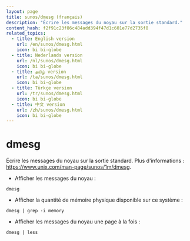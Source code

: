```yaml
---
layout: page
title: sunos/dmesg (français)
description: "Écrire les messages du noyau sur la sortie standard."
content_hash: f2f91c23f86c484add394f47d1c601e77d2735f8
related_topics:
  - title: English version
    url: /en/sunos/dmesg.html
    icon: bi bi-globe
  - title: Nederlands version
    url: /nl/sunos/dmesg.html
    icon: bi bi-globe
  - title: தமிழ் version
    url: /ta/sunos/dmesg.html
    icon: bi bi-globe
  - title: Türkçe version
    url: /tr/sunos/dmesg.html
    icon: bi bi-globe
  - title: 中文 version
    url: /zh/sunos/dmesg.html
    icon: bi bi-globe
---
```

# dmesg

Écrire les messages du noyau sur la sortie standard.
Plus d'informations : <https://www.unix.com/man-page/sunos/1m/dmesg>.

- Afficher les messages du noyau :

`dmesg`

- Afficher la quantité de mémoire physique disponible sur ce système :

`dmesg | grep -i memory`

- Afficher les messages du noyau une page à la fois :

`dmesg | less`

